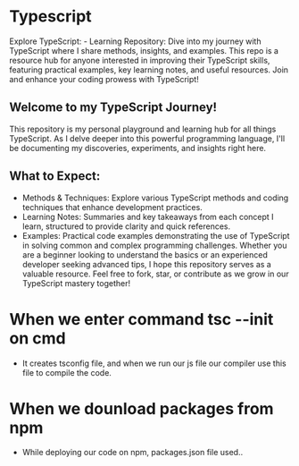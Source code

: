 # Typescript
Explore TypeScript: - Learning Repository: Dive into my journey with TypeScript where I share methods, insights, and examples. This repo is a resource hub for anyone interested in improving their TypeScript skills, featuring practical examples, key learning notes, and useful resources. Join and enhance your coding prowess with TypeScript!

## Welcome to my TypeScript Journey!

This repository is my personal playground and learning hub for all things TypeScript. As I delve deeper into this powerful programming language, I'll be documenting my discoveries, experiments, and insights right here.

## What to Expect:

- Methods & Techniques: Explore various TypeScript methods and coding techniques that enhance development practices.
- Learning Notes: Summaries and key takeaways from each concept I learn, structured to provide clarity and quick references.
- Examples: Practical code examples demonstrating the use of TypeScript in solving common and complex programming challenges.
Whether you are a beginner looking to understand the basics or an experienced developer seeking advanced tips, I hope this repository serves as a valuable resource. Feel free to fork, star, or contribute as we grow in our TypeScript mastery together!


# When we enter command tsc --init on cmd
- It creates tsconfig file, and when we run our js file our compiler use this file to compile the code.

# When we dounload packages from npm
- While deploying our code on npm, packages.json file used..